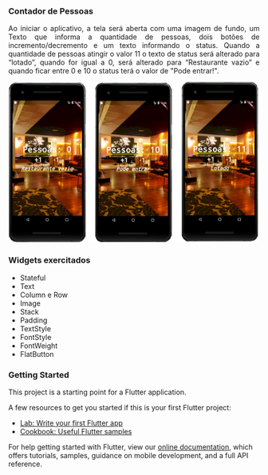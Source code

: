 ### Contador de Pessoas

<p align="justify"> Ao iniciar o aplicativo, a tela será aberta com uma imagem de fundo, um Texto que informa a quantidade de pessoas, dois botões de incremento/decremento e um texto informando o status. Quando a quantidade de pessoas atingir o valor 11 o texto de status será alterado para “lotado”, quando for igual a 0, será alterado para “Restaurante vazio” e quando ficar entre 0 e 10 o status terá o valor de "Pode entrar!". </p>

![Contador de Pessoas](../images/people_counter_img.png)

### Widgets exercitados
- Stateful
- Text
- Column e Row
- Image
- Stack
- Padding
- TextStyle
- FontStyle
- FontWeight
- FlatButton

### Getting Started

This project is a starting point for a Flutter application.

A few resources to get you started if this is your first Flutter project:

- [Lab: Write your first Flutter app](https://flutter.dev/docs/get-started/codelab)
- [Cookbook: Useful Flutter samples](https://flutter.dev/docs/cookbook)

For help getting started with Flutter, view our
[online documentation](https://flutter.dev/docs), which offers tutorials,
samples, guidance on mobile development, and a full API reference.
